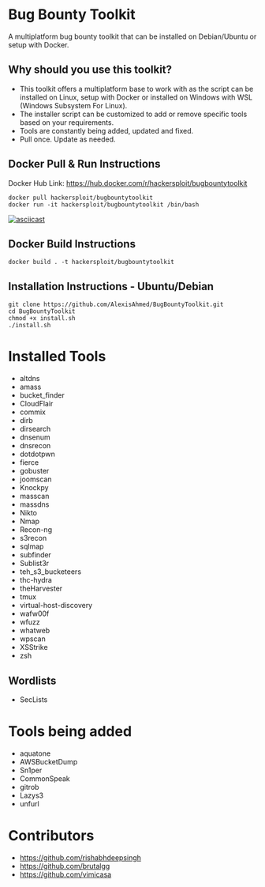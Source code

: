 
# Bug Bounty Toolkit
A multiplatform bug bounty toolkit that can be installed on Debian/Ubuntu or setup with Docker.

## Why should you use this toolkit?
- This toolkit offers a multiplatform base to work with as the script can be installed on Linux, setup with Docker or installed on Windows with WSL (Windows Subsystem For Linux).
- The installer script can be customized to add or remove specific tools based on your requirements.
- Tools are constantly being added, updated and fixed.
- Pull once. Update as needed.

## Docker Pull & Run Instructions
Docker Hub Link: https://hub.docker.com/r/hackersploit/bugbountytoolkit

```
docker pull hackersploit/bugbountytoolkit
docker run -it hackersploit/bugbountytoolkit /bin/bash
```
[![asciicast](https://asciinema.org/a/sMorBlA5yzTIwfdiWzdRR3yEh.svg)](https://asciinema.org/a/sMorBlA5yzTIwfdiWzdRR3yEh)

## Docker Build Instructions
```
docker build . -t hackersploit/bugbountytoolkit
```

## Installation Instructions - Ubuntu/Debian
```
git clone https://github.com/AlexisAhmed/BugBountyToolkit.git
cd BugBountyToolkit
chmod +x install.sh
./install.sh
```

# Installed Tools
- altdns
- amass
- bucket_finder
- CloudFlair
- commix
- dirb
- dirsearch
- dnsenum
- dnsrecon
- dotdotpwn
- fierce
- gobuster
- joomscan
- Knockpy
- masscan
- massdns
- Nikto
- Nmap
- Recon-ng
- s3recon
- sqlmap
- subfinder
- Sublist3r
- teh_s3_bucketeers
- thc-hydra
- theHarvester
- tmux
- virtual-host-discovery
- wafw00f
- wfuzz
- whatweb
- wpscan
- XSStrike
- zsh

## Wordlists
- SecLists 

# Tools being added
- aquatone
- AWSBucketDump
- Sn1per
- CommonSpeak
- gitrob
- Lazys3
- unfurl

# Contributors
- https://github.com/rishabhdeepsingh
- https://github.com/brutalgg 
- https://github.com/vimicasa

